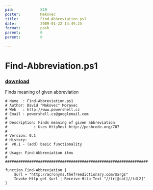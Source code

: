 ```yaml
---
pid:            819
poster:         Makovec
title:          Find-Abbreviation.ps1
date:           2009-01-22 14:49:25
format:         posh
parent:         0
parent:         0

---
```


# Find-Abbreviation.ps1

### [download](819.ps1)

Finds meaning of given abbreviation

```posh
# Name  : Find-Abbreviation.ps1
# Author: David "Makovec" Moravec
# Web   : http://www.powershell.cz
# Email : powershell.cz@googlemail.com
#
# Description: Finds meaning of given abbreviation
#            : Uses HttpRest http://poshcode.org/787
#
# Version: 0.1
# History:
#  v0.1 - (add) basic functionality
# 
# Usage: Find-Abbreviation itmu
#
#################################################################

function Find-Abbreviation {
	$url = "http://acronyms.thefreedictionary.com/$args"
	Invoke-Http get $url | Receive-Http Text "//tr[@cat]//td[2]"
}
```
